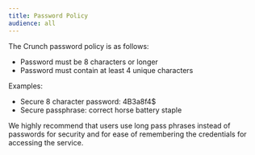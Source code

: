 ```yaml
---
title: Password Policy
audience: all
---
```


The Crunch password policy is as follows:

- Password must be 8 characters or longer
- Password must contain at least 4 unique characters

Examples:

- Secure 8 character password: 4B3a8f4$
- Secure passphrase: correct horse battery staple

We highly recommend that users use long pass phrases instead of passwords for
security and for ease of remembering the credentials for accessing the service.


